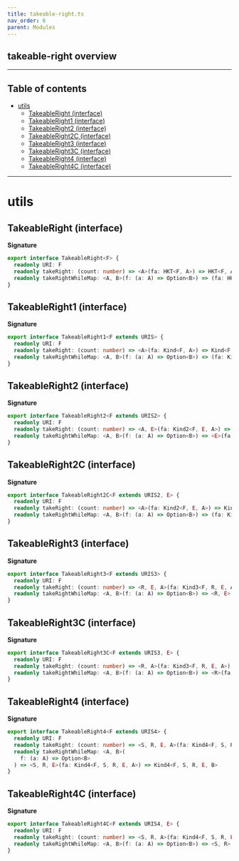 ```yaml
---
title: takeable-right.ts
nav_order: 6
parent: Modules
---
```


## takeable-right overview

---

<h2 class="text-delta">Table of contents</h2>

- [utils](#utils)
  - [TakeableRight (interface)](#takeableright-interface)
  - [TakeableRight1 (interface)](#takeableright1-interface)
  - [TakeableRight2 (interface)](#takeableright2-interface)
  - [TakeableRight2C (interface)](#takeableright2c-interface)
  - [TakeableRight3 (interface)](#takeableright3-interface)
  - [TakeableRight3C (interface)](#takeableright3c-interface)
  - [TakeableRight4 (interface)](#takeableright4-interface)
  - [TakeableRight4C (interface)](#takeableright4c-interface)

---

# utils

## TakeableRight (interface)

**Signature**

```ts
export interface TakeableRight<F> {
  readonly URI: F
  readonly takeRight: (count: number) => <A>(fa: HKT<F, A>) => HKT<F, A>
  readonly takeRightWhileMap: <A, B>(f: (a: A) => Option<B>) => (fa: HKT<F, A>) => HKT<F, B>
}
```

## TakeableRight1 (interface)

**Signature**

```ts
export interface TakeableRight1<F extends URIS> {
  readonly URI: F
  readonly takeRight: (count: number) => <A>(fa: Kind<F, A>) => Kind<F, A>
  readonly takeRightWhileMap: <A, B>(f: (a: A) => Option<B>) => (fa: Kind<F, A>) => Kind<F, B>
}
```

## TakeableRight2 (interface)

**Signature**

```ts
export interface TakeableRight2<F extends URIS2> {
  readonly URI: F
  readonly takeRight: (count: number) => <A, E>(fa: Kind2<F, E, A>) => Kind2<F, E, A>
  readonly takeRightWhileMap: <A, B>(f: (a: A) => Option<B>) => <E>(fa: Kind2<F, E, A>) => Kind2<F, E, B>
}
```

## TakeableRight2C (interface)

**Signature**

```ts
export interface TakeableRight2C<F extends URIS2, E> {
  readonly URI: F
  readonly takeRight: (count: number) => <A>(fa: Kind2<F, E, A>) => Kind2<F, E, A>
  readonly takeRightWhileMap: <A, B>(f: (a: A) => Option<B>) => (fa: Kind2<F, E, A>) => Kind2<F, E, B>
}
```

## TakeableRight3 (interface)

**Signature**

```ts
export interface TakeableRight3<F extends URIS3> {
  readonly URI: F
  readonly takeRight: (count: number) => <R, E, A>(fa: Kind3<F, R, E, A>) => Kind3<F, R, E, A>
  readonly takeRightWhileMap: <A, B>(f: (a: A) => Option<B>) => <R, E>(fa: Kind3<F, R, E, A>) => Kind3<F, R, E, B>
}
```

## TakeableRight3C (interface)

**Signature**

```ts
export interface TakeableRight3C<F extends URIS3, E> {
  readonly URI: F
  readonly takeRight: (count: number) => <R, A>(fa: Kind3<F, R, E, A>) => Kind3<F, R, E, A>
  readonly takeRightWhileMap: <A, B>(f: (a: A) => Option<B>) => <R>(fa: Kind3<F, R, E, A>) => Kind3<F, R, E, B>
}
```

## TakeableRight4 (interface)

**Signature**

```ts
export interface TakeableRight4<F extends URIS4> {
  readonly URI: F
  readonly takeRight: (count: number) => <S, R, E, A>(fa: Kind4<F, S, R, E, A>) => Kind4<F, S, R, E, A>
  readonly takeRightWhileMap: <A, B>(
    f: (a: A) => Option<B>
  ) => <S, R, E>(fa: Kind4<F, S, R, E, A>) => Kind4<F, S, R, E, B>
}
```

## TakeableRight4C (interface)

**Signature**

```ts
export interface TakeableRight4C<F extends URIS4, E> {
  readonly URI: F
  readonly takeRight: (count: number) => <S, R, A>(fa: Kind4<F, S, R, E, A>) => Kind4<F, S, R, E, A>
  readonly takeRightWhileMap: <A, B>(f: (a: A) => Option<B>) => <S, R>(fa: Kind4<F, S, R, E, A>) => Kind4<F, S, R, E, B>
}
```
